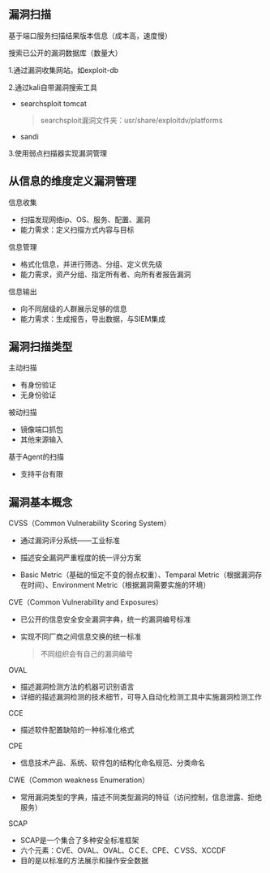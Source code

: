 ## 漏洞扫描

基于端口服务扫描结果版本信息（成本高，速度慢）

搜索已公开的漏洞数据库（数量大）

1.通过漏洞收集网站。如exploit-db 

2.通过kali自带漏洞搜索工具

* searchsploit tomcat

  > searchsploit漏洞文件夹：usr/share/exploitdv/platforms

* sandi

3.使用弱点扫描器实现漏洞管理

## 从信息的维度定义漏洞管理

信息收集

* 扫描发现网络ip、OS、服务、配置、漏洞
* 能力需求：定义扫描方式内容与目标

信息管理

* 格式化信息，并进行筛选、分组、定义优先级
* 能力需求，资产分组、指定所有者、向所有者报告漏洞

信息输出

* 向不同层级的人群展示足够的信息
* 能力需求：生成报告，导出数据，与SIEM集成

## 漏洞扫描类型

主动扫描

* 有身份验证
* 无身份验证

被动扫描

* 镜像端口抓包
* 其他来源输入

基于Agent的扫描

* 支持平台有限

## 漏洞基本概念

CVSS（Common Vulnerability Scoring System）

* 通过漏洞评分系统——工业标准

* 描述安全漏洞严重程度的统一评分方案

* Basic Metric（基础的恒定不变的弱点权重）、Temparal Metric（根据漏洞存在时间）、Environment Metric（根据漏洞需要实施的环境）

CVE（Common Vulnerability and Exposures）

* 已公开的信息安全安全漏洞字典，统一的漏洞编号标准

* 实现不同厂商之间信息交换的统一标准

  > 不同组织会有自己的漏洞编号

OVAL

* 描述漏洞检测方法的机器可识别语言
* 详细的描述漏洞检测的技术细节，可导入自动化检测工具中实施漏洞检测工作

CCE

*  描述软件配置缺陷的一种标准化格式

CPE

* 信息技术产品、系统、软件包的结构化命名规范、分类命名

CWE（Common weakness Enumeration）

* 常用漏洞类型的字典，描述不同类型漏洞的特征（访问控制，信息泄露、拒绝服务）

SCAP

* SCAP是一个集合了多种安全标准框架
* 六个元素：CVE、OVAL、OVAL、CＣE、CPE、ＣVSS、XCCDF
* 目的是以标准的方法展示和操作安全数据

